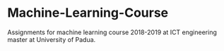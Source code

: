 # Machine-Learning-Course
Assignments for machine learning course 2018-2019 at ICT engineering master at University of Padua.
